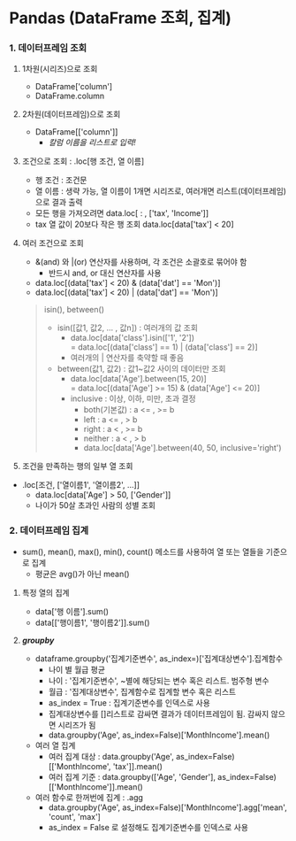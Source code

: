 # Pandas (DataFrame 조회, 집계)

### 1. 데이터프레임 조회
1. 1차원(시리즈)으로 조회
    * DataFrame['column']
    * DataFrame.column

2. 2차원(데이터프레임)으로 조회
    * DataFrame[['column']]
        * *칼럼 이름을 리스트로 입력!*

3. 조건으로 조회 : .loc[행 조건, 열 이름]
    * 행 조건 : 조건문
    * 열 이름 : 생략 가능, 열 이름이 1개면 시리즈로, 여러개면 리스트(데이터프레임)으로 결과 출력
    * 모든 행을 가져오려면 data.loc[ : , ['tax', 'Income']]
    * tax 열 값이 20보다 작은 행 조회 data.loc[data['tax'] < 20]

4. 여러 조건으로 조회
    * &(and) 와 |(or) 연산자를 사용하며, 각 조건은 소괄호로 묶어야 함
        * 반드시 and, or 대신 연산자를 사용
    * data.loc[(data['tax'] < 20) & (data['dat'] == 'Mon')]
    * data.loc[(data['tax'] < 20) | (data['dat'] == 'Mon')]


    > isin(), between()
    >* isin([값1, 값2, ... , 값n]) : 여러개의 값 조회
    >   * data.loc[data['class'].isin(['1', '2']) </br>
         = data.loc[(data['class'] == 1) | (data['class'] == 2)]
    >   * 여러개의 | 연산자를 축약할 때 좋음
    >* between(값1, 값2) : 값1~값2 사이의 데이터만 조회
    >   * data.loc[data['Age'].between(15, 20)] </br>
         = data.loc[(data['Age'] >= 15) & (data['Age'] <= 20)]
    >   * inclusive : 이상, 이하, 미만, 초과 결정
    >       * both(기본값) : a <= , >= b 
    >       * left : a <= , > b 
    >       * right : a < , >= b 
    >       * neither : a < , > b 
    >       * data.loc[data['Age'].between(40, 50, inclusive='right')

5. 조건을 만족하는 행의 일부 열 조회
 * .loc[조건, ['열이름1', '열이름2', ...]]
    * data.loc[data['Age'] > 50, ['Gender']]
    * 나이가 50살 초과인 사람의 성별 조회

### 2. 데이터프레임 집계

* sum(), mean(), max(), min(), count() 메소드를 사용하여 열 또는 열들을 기준으로 집계
    * 평균은 avg()가 아닌 mean()

1. 특정 열의 집계
    * data['행 이름'].sum()
    * data[['행이름1', '행이름2']].sum()

2. ***groupby***
    * dataframe.groupby('집계기준변수', as_index=)['집계대상변수'].집계함수
        * 나이 별 월급 평균
        * 나이 : '집계기준변수', ~별에 해당되는 변수 혹은 리스트. 범주형 변수
        * 월급 : '집계대상변수', 집계함수로 집계할 변수 혹은 리스트
        * as_index = True : 집계기준변수를 인덱스로 사용
        * 집계대상변수를 []리스트로 감싸면 결과가 데이터프레임이 됨. 감싸지 않으면 시리즈가 됨
        * data.groupby('Age', as_index=False)['MonthIncome'].mean()
    * 여러 열 집계
        * 여러 집계 대상 : data.groupby('Age', as_index=False)[['MonthIncome', 'tax']].mean()
        * 여러 집계 기준 : data.groupby(['Age', 'Gender'], as_index=False)[['MonthIncome']].mean()
    * 여러 함수로 한꺼번에 집계 : .agg
        * data.groupby('Age', as_index=False)['MonthIncome'].agg['mean', 'count', 'max']
        * as_index = False 로 설정해도 집계기준변수를 인덱스로 사용

